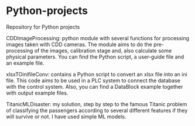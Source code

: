 # Python-projects
Repository for Python projects

CDDImageProcessing: python module with several functions for processing images taken with CDD cameras. The module aims to do the pre-processing of the images, calibration stage and, also calculate some physical parameters. You can find the Python script, a user-guide file and an example file.

xlsxTOinifileConv: contains a Python script to convert an xlsx file into an ini file. This code aims to be used in a PLC system to connect the database with the control system. Also, you can find a DataBlock example together with output example files.

TitanicMLDisaster: my solution, step by step to the famous Titanic problem of classifying the passengers according to several different features if they will survive or not. I have used simple ML models.
